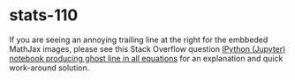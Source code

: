# stats-110

If you are seeing an annoying trailing line at the right for the embbeded MathJax images,
please see this Stack Overflow question [IPython (Jupyter) notebook producing ghost line in all
equations](http://stackoverflow.com/questions/35171714/ipython-jupyter-notebook-producing-ghost-line-in-all-equations) for an explanation and quick work-around solution.
